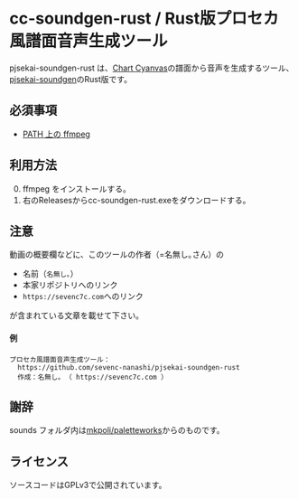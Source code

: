 # cc-soundgen-rust / Rust版プロセカ風譜面音声生成ツール

pjsekai-soundgen-rust は、[Chart Cyanvas](https://cc.sevenc7c.com)の譜面から音声を生成するツール、[pjsekai-soundgen](https://github.com/sevenc-nanashi/pjsekai-soundgen)のRust版です。

## 必須事項

- [PATH 上の ffmpeg](https://ffmpeg.org/)

## 利用方法

0. ffmpeg をインストールする。
1. 右のReleasesからcc-soundgen-rust.exeをダウンロードする。

## 注意

動画の概要欄などに、このツールの作者（=名無し｡さん）の

- 名前（`名無し｡`）
- 本家リポジトリへのリンク
- `https://sevenc7c.com`へのリンク

が含まれている文章を載せて下さい。

#### 例

```
プロセカ風譜面音声生成ツール：
  https://github.com/sevenc-nanashi/pjsekai-soundgen-rust
  作成：名無し｡ （ https://sevenc7c.com ）
```

## 謝辞

sounds フォルダ内は[mkpoli/paletteworks](https://github.com/mkpoli/paletteworks)からのものです。

## ライセンス

ソースコードはGPLv3で公開されています。
